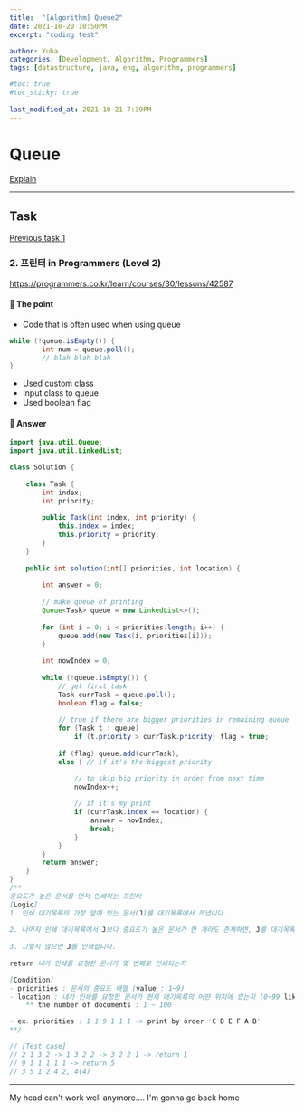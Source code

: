 ```yaml
---
title:  "[Algorithm] Queue2"
date: 2021-10-20 10:50PM
excerpt: "coding test"

author: Yuha
categories: [Development, Algorithm, Programmers]
tags: [datastructure, java, eng, algorithm, programmers]

#toc: true
#toc_sticky: true
 
last_modified_at: 2021-10-21 7:39PM
---
```

# Queue
[Explain](https://uzzing.github.io/posts/stack-queue/)

---
## Task
[Previous task 1](https://uzzing.github.io/posts/algorithm-queue/)
### 2. 프린터 in Programmers (Level 2)
<https://programmers.co.kr/learn/courses/30/lessons/42587>

#### 📌 The point
- Code that is often used when using queue 
```java
while (!queue.isEmpty()) {
        int num = queue.poll();
        // blah blah blah
}
```
- Used custom class
- Input class to queue
- Used boolean flag

#### 📌  Answer
```java
import java.util.Queue;
import java.util.LinkedList;

class Solution {
    
    class Task {
        int index;
        int priority;
        
        public Task(int index, int priority) {
            this.index = index;
            this.priority = priority;
        }
    }
    
    public int solution(int[] priorities, int location) {
        
        int answer = 0;
        
        // make queue of printing
        Queue<Task> queue = new LinkedList<>();
        
        for (int i = 0; i < priorities.length; i++) {
            queue.add(new Task(i, priorities[i]));
        }
        
        int nowIndex = 0;
        
        while (!queue.isEmpty()) {
            // get first task
            Task currTask = queue.poll();
            boolean flag = false;
            
            // true if there are bigger priorities in remaining queue
            for (Task t : queue)
                if (t.priority > currTask.priority) flag = true;
            
            if (flag) queue.add(currTask);
            else { // if it's the biggest priority

                // to skip big priority in order from next time
                nowIndex++;
                
                // if it's my print
                if (currTask.index == location) {
                    answer = nowIndex;
                    break;
                }
            } 
        }
        return answer;
    }
}
/**
중요도가 높은 문서를 먼저 인쇄하는 프린터
[Logic]
1. 인쇄 대기목록의 가장 앞에 있는 문서(J)를 대기목록에서 꺼냅니다.
    
2. 나머지 인쇄 대기목록에서 J보다 중요도가 높은 문서가 한 개라도 존재하면, J를 대기목록의 가장 마지막에 넣습니다.
    
3. 그렇지 않으면 J를 인쇄합니다.
    
return 내가 인쇄를 요청한 문서가 몇 번째로 인쇄되는지

[Condition]
- priorities : 문서의 중요도 배열 (value : 1~9)
- location : 내가 인쇄를 요청한 문서가 현재 대기목록의 어떤 위치에 있는지 (0~99 like index of array)
    ** the number of documents : 1 ~ 100

- ex. priorities : 1 1 9 1 1 1 -> print by order 'C D E F A B'
**/

// [Test case]
// 2 1 3 2 -> 1 3 2 2 -> 3 2 2 1 -> return 1
// 9 1 1 1 1 1 -> return 5
// 3 5 1 2 4 2, 4(4) 
```
---
My head can't work well anymore....
I'm gonna go back home